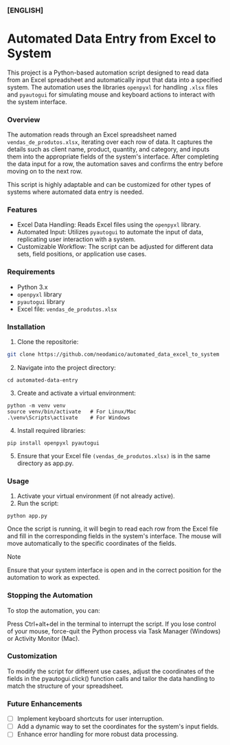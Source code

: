 ### [ENGLISH]
# Automated Data Entry from Excel to System

This project is a Python-based automation script designed to read data from an Excel spreadsheet and automatically input that data into a specified system. The automation uses the libraries `openpyxl` for handling `.xlsx` files and `pyautogui` for simulating mouse and keyboard actions to interact with the system interface.

### Overview
The automation reads through an Excel spreadsheet named `vendas_de_produtos.xlsx`, iterating over each row of data. It captures the details such as client name, product, quantity, and category, and inputs them into the appropriate fields of the system's interface. After completing the data input for a row, the automation saves and confirms the entry before moving on to the next row.

This script is highly adaptable and can be customized for other types of systems where automated data entry is needed.

### Features
- Excel Data Handling: Reads Excel files using the `openpyxl` library.
- Automated Input: Utilizes `pyautogui` to automate the input of data, replicating user interaction with a system.
- Customizable Workflow: The script can be adjusted for different data sets, field positions, or application use cases.
 
### Requirements
- Python 3.x
- `openpyxl` library
- `pyautogui` library
- Excel file: `vendas_de_produtos.xlsx`

### Installation

1. Clone the repositorie:
```bash
git clone https://github.com/neodamico/automated_data_excel_to_system
``` 
2. Navigate into the project directory:
```
cd automated-data-entry

```
3. Create and activate a virtual environment:
```
python -m venv venv
source venv/bin/activate   # For Linux/Mac
.\venv\Scripts\activate    # For Windows

```
4. Install required libraries:
```
pip install openpyxl pyautogui

```
5. Ensure that your Excel file `(vendas_de_produtos.xlsx)` is in the same directory as app.py.

### Usage

1. Activate your virtual environment (if not already active).
2. Run the script:
```
python app.py

```

Once the script is running, it will begin to read each row from the Excel file and fill in the corresponding fields in the system's interface. The mouse will move automatically to the specific coordinates of the fields.

> [!NOTE]
> Ensure that your system interface is open and in the correct position for the automation to work as expected.

### Stopping the Automation
To stop the automation, you can:

Press Ctrl+alt+del in the terminal to interrupt the script.
If you lose control of your mouse, force-quit the Python process via Task Manager (Windows) or Activity Monitor (Mac).

### Customization
To modify the script for different use cases, adjust the coordinates of the fields in the pyautogui.click() function calls and tailor the data handling to match the structure of your spreadsheet.

### Future Enhancements

- [ ] Implement keyboard shortcuts for user interruption.
- [ ] Add a dynamic way to set the coordinates for the system's input fields.
- [ ] Enhance error handling for more robust data processing.
